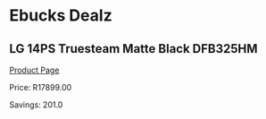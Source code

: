 
# Ebucks Dealz
## LG 14PS Truesteam Matte Black DFB325HM
[Product Page](https://www.ebucks.com/web/shop/productSelected.do?prodId=849445180&catId=704983786)

Price: R17899.00

Savings: 201.0


	